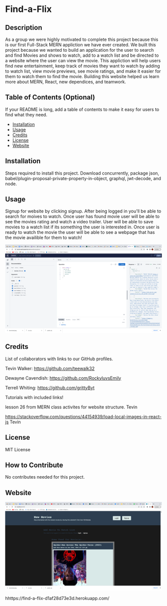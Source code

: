 # Find-a-Flix


## Description

As a group we were highly motivated to complete this project because this is our first Full-Stack MERN appliction we have ever created. We built this project because we wanted to build an application for the user to search and find Movies and shows to watch, add to a watch list and be directed to a website where the user can view the movie. This appliction will help users find new entertainment, keep track of movies they want to watch by adding to watch list, view movie previews, see movie ratings, and make it easier for them to watch them to find the movie. Building this website helped us learn more about MERN, React, new dependices, and teamwork.



## Table of Contents (Optional)

If your README is long, add a table of contents to make it easy for users to find what they need.

- [Installation](#installation)
- [Usage](#usage)
- [Credits](#credits)
- [License](#license)
- [Website](#website)



## Installation

Steps required to install this project. Download concurrently, package json, babel/plugin-proposal-private-property-in-object, graphql, jwt-decode, and node.

## Usage

Signup for website by clicking signup. After being logged in you'll be able to search for moives to watch. Once user has found movie user will be able to see the movies rating and watch a video trailer. User will be able to save movies to a watch list if its something the user is interested in. Once user is ready to watch the movie the user will be able to see a webpage that has the movie availible for them to watch!

![alt text](assets/garphql.png)

## Credits

List of collaborators with links to our GitHub profiles.


Tevin Walker: https://github.com/teewalk32



Dewayne Cavendish: https://github.com/RockyluvsEmily


Terrell Whiting: https://github.com/grittyByt


Tutorials with included links!

lesson 26 from MERN class activites for website structure. Tevin

https://stackoverflow.com/questions/44154939/load-local-images-in-react-js Tevin






## License

MIT License


## How to Contribute

No contributes needed for this project.


## Website


![alt text](assets/findflix.png)


hhttps://find-a-flix-d1af28d73e3d.herokuapp.com/




